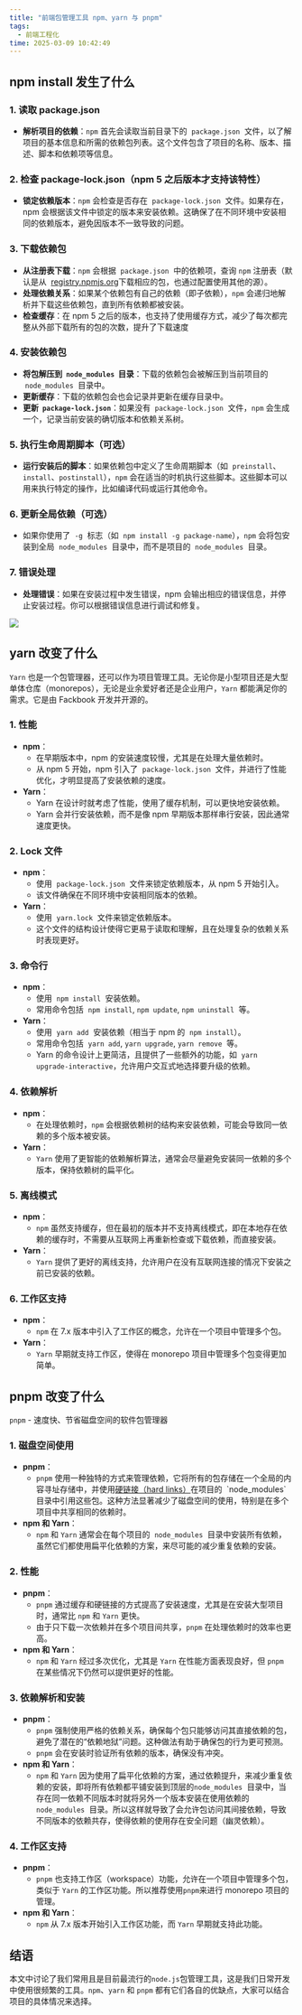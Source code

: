 ```yaml
---
title: "前端包管理工具 npm、yarn 与 pnpm"
tags:
  - 前端工程化
time: 2025-03-09 10:42:49
---
```


## npm install 发生了什么

### 1\. 读取 package.json

- **解析项目的依赖**：`npm` 首先会读取当前目录下的  `package.json`  文件，以了解项目的基本信息和所需的依赖包列表。这个文件包含了项目的名称、版本、描述、脚本和依赖项等信息。

### 2\. 检查 package-lock.json（npm 5 之后版本才支持该特性）

- **锁定依赖版本**：`npm` 会检查是否存在  `package-lock.json`  文件。如果存在，npm 会根据该文件中锁定的版本来安装依赖。这确保了在不同环境中安装相同的依赖版本，避免因版本不一致导致的问题。

### 3\. 下载依赖包

- **从注册表下载**：`npm` 会根据  `package.json`  中的依赖项，查询 `npm` 注册表（默认是从  [registry.npmjs.org](https://link.juejin.cn/?target=https%3A%2F%2Fregistry.npmjs.xn--org "https://registry.npmjs.xn--org")下载相应的包，也通过配置使用其他的源）。
- **处理依赖关系**：如果某个依赖包有自己的依赖（即子依赖），`npm` 会递归地解析并下载这些依赖包，直到所有依赖都被安装。
- **检查缓存**：在 npm 5 之后的版本，也支持了使用缓存方式，减少了每次都完整从外部下载所有的包的次数，提升了下载速度

### 4\. 安装依赖包

- **将包解压到  `node_modules`  目录**：下载的依赖包会被解压到当前项目的  `node_modules`  目录中。
- **更新缓存**：下载的依赖包会也会记录并更新在缓存目录中。
- **更新  `package-lock.json`**：如果没有  `package-lock.json`  文件，`npm` 会生成一个，记录当前安装的确切版本和依赖关系树。

### 5\. 执行生命周期脚本（可选）

- **运行安装后的脚本**：如果依赖包中定义了生命周期脚本（如  `preinstall`、`install`、`postinstall`），`npm` 会在适当的时机执行这些脚本。这些脚本可以用来执行特定的操作，比如编译代码或运行其他命令。

### 6\. 更新全局依赖（可选）

- 如果你使用了  `-g`  标志（如  `npm install -g package-name`），`npm` 会将包安装到全局  `node_modules`  目录中，而不是项目的  `node_modules`  目录。

### 7\. 错误处理

- **处理错误**：如果在安装过程中发生错误，npm 会输出相应的错误信息，并停止安装过程。你可以根据错误信息进行调试和修复。

![](images/22.webp)

## yarn 改变了什么

`Yarn` 也是一个包管理器，还可以作为项目管理工具。无论你是小型项目还是大型单体仓库（monorepos），无论是业余爱好者还是企业用户，`Yarn` 都能满足你的需求。它是由 Fackbook 开发并开源的。

### 1\. 性能

- **npm**：
  - 在早期版本中，npm 的安装速度较慢，尤其是在处理大量依赖时。
  - 从 npm 5 开始，npm 引入了  `package-lock.json`  文件，并进行了性能优化，才明显提高了安装依赖的速度。
- **Yarn**：
  - Yarn 在设计时就考虑了性能，使用了缓存机制，可以更快地安装依赖。
  - Yarn 会并行安装依赖，而不是像 npm 早期版本那样串行安装，因此通常速度更快。

### 2\. Lock 文件

- **npm**：
  - 使用  `package-lock.json`  文件来锁定依赖版本，从 npm 5 开始引入。
  - 该文件确保在不同环境中安装相同版本的依赖。
- **Yarn**：
  - 使用  `yarn.lock`  文件来锁定依赖版本。
  - 这个文件的结构设计使得它更易于读取和理解，且在处理复杂的依赖关系时表现更好。

### 3\. 命令行

- **npm**：
  - 使用  `npm install`  安装依赖。
  - 常用命令包括  `npm install`, `npm update`, `npm uninstall`  等。
- **Yarn**：
  - 使用  `yarn add`  安装依赖（相当于 npm 的  `npm install`）。
  - 常用命令包括  `yarn add`, `yarn upgrade`, `yarn remove`  等。
  - Yarn 的命令设计上更简洁，且提供了一些额外的功能，如  `yarn upgrade-interactive`，允许用户交互式地选择要升级的依赖。

### 4\. 依赖解析

- **npm**：
  - 在处理依赖时，`npm` 会根据依赖树的结构来安装依赖，可能会导致同一依赖的多个版本被安装。
- **Yarn**：
  - `Yarn` 使用了更智能的依赖解析算法，通常会尽量避免安装同一依赖的多个版本，保持依赖树的扁平化。

### 5\. 离线模式

- **npm**：
  - `npm` 虽然支持缓存，但在最初的版本并不支持离线模式，即在本地存在依赖的缓存时，不需要从互联网上再重新检查或下载依赖，而直接安装。
- **Yarn**：
  - `Yarn` 提供了更好的离线支持，允许用户在没有互联网连接的情况下安装之前已安装的依赖。

### 6\. 工作区支持

- **npm**：
  - `npm` 在 7.x 版本中引入了工作区的概念，允许在一个项目中管理多个包。
- **Yarn**：
  - `Yarn` 早期就支持工作区，使得在 monorepo 项目中管理多个包变得更加简单。

## pnpm 改变了什么

`pnpm` - 速度快、节省磁盘空间的软件包管理器

### 1\. 磁盘空间使用

- **pnpm**：
  - `pnpm` 使用一种独特的方式来管理依赖，它将所有的包存储在一个全局的内容寻址存储中，并使用[硬链接（hard links）](https://link.juejin.cn/?target=https%3A%2F%2Fabcfy2.gitbooks.io%2Flinux_basic%2Fcontent%2Ffiles_directorys%2Fsoft_vs_hard_link.html "https://abcfy2.gitbooks.io/linux_basic/content/files_directorys/soft_vs_hard_link.html")在项目的  `node_modules`  目录中引用这些包。这种方法显著减少了磁盘空间的使用，特别是在多个项目中共享相同的依赖时。
- **npm 和 Yarn**：
  - `npm` 和 `Yarn` 通常会在每个项目的  `node_modules`  目录中安装所有依赖，虽然它们都使用扁平化依赖的方案，来尽可能的减少重复依赖的安装。

### 2\. 性能

- **pnpm**：
  - `pnpm` 通过缓存和硬链接的方式提高了安装速度，尤其是在安装大型项目时，通常比 `npm` 和 `Yarn` 更快。
  - 由于只下载一次依赖并在多个项目间共享，`pnpm` 在处理依赖时的效率也更高。
- **npm 和 Yarn**：
  - `npm` 和 `Yarn` 经过多次优化，尤其是 `Yarn` 在性能方面表现良好，但 `pnpm` 在某些情况下仍然可以提供更好的性能。

### 3\. 依赖解析和安装

- **pnpm**：
  - `pnpm` 强制使用严格的依赖关系，确保每个包只能够访问其直接依赖的包，避免了潜在的“依赖地狱”问题。这种做法有助于确保包的行为更可预测。
  - `pnpm` 会在安装时验证所有依赖的版本，确保没有冲突。
- **npm 和 Yarn**：
  - `npm` 和 `Yarn` 因为使用了扁平化依赖的方案，通过依赖提升，来减少重复依赖的安装，即将所有依赖都平铺安装到顶层的`node_modules`  目录中，当存在同一依赖不同版本时就将另外一个版本安装在使用依赖的`node_modules`  目录。所以这样就导致了会允许包访问其间接依赖，导致不同版本的依赖共存，使得依赖的使用存在安全问题（幽灵依赖）。

### 4\. 工作区支持

- **pnpm**：
  - `pnpm` 也支持工作区（workspace）功能，允许在一个项目中管理多个包，类似于 `Yarn` 的工作区功能。所以推荐使用`pnpm`来进行 monorepo 项目的管理。
- **npm 和 Yarn**：
  - `npm` 从 7.x 版本开始引入工作区功能，而 `Yarn` 早期就支持此功能。

## 结语

本文中讨论了我们常用且是目前最流行的`node.js`包管理工具，这是我们日常开发中使用很频繁的工具。`npm`、`yarn` 和 `pnpm` 都有它们各自的优缺点，大家可以结合项目的具体情况来选择。
